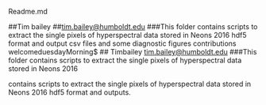 Readme.md

##Tim bailey
##tim.bailey@humboldt.edu
###This folder contains scripts to extract the single pixels of hyperspectral
data stored in Neons 2016 hdf5 format and output csv files and some diagnostic figures contributions welcomeduesdayMorning$ ## Timbailey tim.bailey@humboldt.edu
 ###This folder contains scripts to extract the single pixels of hyperspectral data stored in Neons 2016

 contains scripts to extract the single pixels of hyperspectral data stored in Neons 2016 hdf5 format and outputs.  
